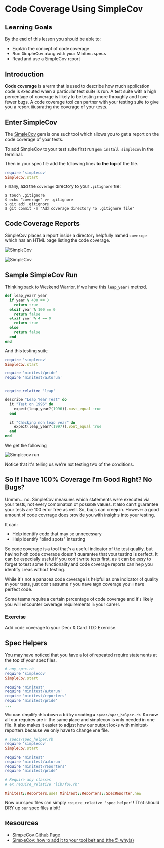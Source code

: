 # Code Coverage Using SimpleCov

## Learning Goals

By the end of this lesson you should be able to:

-  Explain the concept of code coverage
-  Run SimpleCov along with your Minitest specs
-  Read and use a SimpleCov report

## Introduction

**Code coverage** is a term that is used to describe how much application code is executed when a particular test suite is run.  A test suite with a high percentage of coverage is likely to be testing more throughly and have fewer bugs.  A code coverage tool can partner with your testing suite to give you a report illustrating the coverage of your tests.  

## Enter SimpleCov

The [SimpleCov](https://github.com/colszowka/simplecov) gem is one such tool which allows you to get a report on the code coverage of your tests.  

To add SimpleCov to your test suite first run `gem install simplecov` in the terminal.  

Then in your spec file add the following lines **to the top** of the file.

```ruby
require 'simplecov'
SimpleCov.start
```

Finally, add the `coverage` directory to your `.gitignore` file:

```
$ touch .gitignore
$ echo "coverage" >> .gitignore
$ git add .gitignore
$ git commit -m "Add coverage directory to .gitignore file"
```

## Code Coverage Reports

SimpleCov places a report inside a directory helpfully named `coverage` which has an HTML page listing the code coverage.  


![SimpleCov](images/simplecov1.png)

![SimpleCov](images/simplecov2.png)


## Sample SimpleCov Run

Thinking back to Weekend Warrior, if we have this `leap_year?` method.

```ruby
def leap_year? year
  if year % 400 == 0
    return true
  elsif year % 100 == 0
    return false
  elsif year % 4 == 0
    return true
  else
    return false
  end
end
```

And this testing suite:

```ruby
require 'simplecov'
SimpleCov.start

require 'minitest/pride'
require 'minitest/autorun'


require_relative 'leap'

describe "Leap Year Test" do
  it "Test on 1996" do
    expect(leap_year?(1996)).must_equal true
  end

  it "Checking non leap year" do
    expect(leap_year?(1997)).wont_equal true
  end
end
```

We get the following:

![Simplecov run](images/simplecov3.png)

Notice that it's telling us we're not testing two of the conditions.  


## So If I have 100% Coverage I'm Good Right?  No Bugs?

Ummm... no.  SimpleCov measures which statements were executed via your tests, not every combination of possible values.  It also can't guarantee your tests are 100 error free as well.  So, bugs can creep in.  However a good amount of code coverage does provide you with insights into your testing.  

It can:

-  Help identify code that may be unnecessary
-  Help identify "blind spots" in testing

So code coverage is a tool that's a useful indicator of the test quality, but having high code coverage doesn't guarantee that your testing is perfect.  It can be especially useful if you don't write tests first, as it can be easy to forget to test some functionality and code coverage reports can help you identify areas without testing.  

While it's not a panacea code coverage is helpful as one indicator of quality in your tests, just don't assume if you have high coverage you'll have perfect code.  

Some teams require a certain percentage of code coverage and it's likely you will encounter coverage requirements in your career.  


### Exercise

Add code coverage to your Deck & Card TDD Exercise.      


## Spec Helpers

You may have noticed that you have a lot of repeated require statements at the top of your spec files.

```ruby
# any_spec.rb
require 'simplecov'
SimpleCov.start

require 'minitest'
require 'minitest/autorun'
require 'minitest/reporters'
require 'minitest/pride'
...
```

We can simplify this down a bit by creating a `specs/spec_helper.rb`.  So now all our requires are in the same place and simplecov is only needed in one file.  It also makes it easier to adjust how our output looks with minitest-reporters because we only have to change one file.  

```ruby
# specs/spec_helper.rb
require 'simplecov'
SimpleCov.start

require 'minitest'
require 'minitest/autorun'
require 'minitest/reporters'
require 'minitest/pride'

# Require any classes 
# ex require_relative 'lib/foo.rb'

Minitest::Reporters.use! Minitest::Reporters::SpecReporter.new
```

Now our spec files can simply `require_relative 'spec_helper'`!  That should DRY up our spec files a bit!


## Resources
- [SimpleCov Github Page](https://github.com/colszowka/simplecov)
- [SimpleCov: how to add it to your tool belt and (the 5) why(s)](http://www.mariusbutuc.com/simplecov-tool-for-coverage-analysis)
